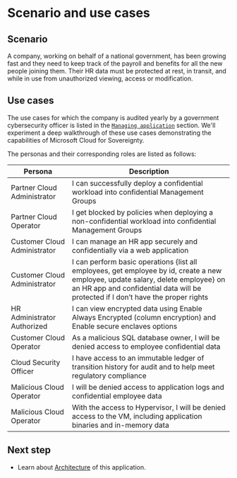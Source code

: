 # Scenario and use cases

## Scenario

A company, working on behalf of a national government, has been growing fast and they need to keep track of the payroll and benefits for all the new people joining them. Their HR data must be protected at rest, in transit, and while in use from unauthorized viewing, access or modification.

## Use cases

The use cases for which the company is audited yearly by a government cybersecurity officer is listed in the [`Managing application`](05-application-management.md) section. We'll experiment a deep walkthrough of these use cases demonstrating the capabilities of Microsoft Cloud for Sovereignty.

The personas and their corresponding roles are listed as follows: 

| **Persona** | **Description** |
| - | - |
| Partner Cloud Administrator | I can successfully deploy a confidential workload into confidential Management Groups | 
| Partner Cloud Operator | I get blocked by policies when deploying a non-confidential workload into confidential Management Groups |
| Customer Cloud Administrator | I can manage an HR app securely and confidentially via a web application   | 
| Customer Cloud Administrator | I can perform basic operations {list all employees, get employee by id, create a new employee, update salary, delete employee} on an HR app and confidential data will be protected if I don’t have the proper rights |
| HR Administrator Authorized| I can view encrypted data using Enable Always Encrypted (column encryption) and Enable secure enclaves options |
| Customer Cloud Operator | As a malicious SQL database owner, I will be denied access to employee confidential data |
| Cloud Security Officer | I have access to an immutable ledger of transition history for audit and to help meet regulatory compliance |
| Malicious Cloud Operator | I will be denied access to application logs and confidential employee data |
| Malicious Cloud Operator | With the access to Hypervisor, I will be denied access to the VM, including application binaries and in-memory data |

## Next step

* Learn about [Architecture](02-architecture.md) of this application.
